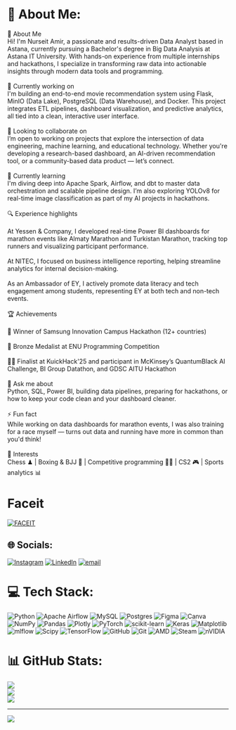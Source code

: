 # 💫 About Me:
👋 About Me<br>Hi! I'm Nurseit Amir, a passionate and results-driven Data Analyst based in Astana, currently pursuing a Bachelor's degree in Big Data Analysis at Astana IT University. With hands-on experience from multiple internships and hackathons, I specialize in transforming raw data into actionable insights through modern data tools and programming.<br><br>🚀 Currently working on<br>I'm building an end-to-end movie recommendation system using Flask, MinIO (Data Lake), PostgreSQL (Data Warehouse), and Docker. This project integrates ETL pipelines, dashboard visualization, and predictive analytics, all tied into a clean, interactive user interface.<br><br>🤝 Looking to collaborate on<br>I’m open to working on projects that explore the intersection of data engineering, machine learning, and educational technology. Whether you're developing a research-based dashboard, an AI-driven recommendation tool, or a community-based data product — let’s connect.<br><br>🧠 Currently learning<br>I'm diving deep into Apache Spark, Airflow, and dbt to master data orchestration and scalable pipeline design. I’m also exploring YOLOv8 for real-time image classification as part of my AI projects in hackathons.<br><br>🔍 Experience highlights<br><br>At Yessen & Company, I developed real-time Power BI dashboards for marathon events like Almaty Marathon and Turkistan Marathon, tracking top runners and visualizing participant performance.<br><br>At NITEC, I focused on business intelligence reporting, helping streamline analytics for internal decision-making.<br><br>As an Ambassador of EY, I actively promote data literacy and tech engagement among students, representing EY at both tech and non-tech events.<br><br>🏆 Achievements<br><br>🥇 Winner of Samsung Innovation Campus Hackathon (12+ countries)<br><br>🥉 Bronze Medalist at ENU Programming Competition<br><br>👨‍💻 Finalist at KuickHack'25 and participant in McKinsey’s QuantumBlack AI Challenge, BI Group Datathon, and GDSC AITU Hackathon<br><br>💬 Ask me about<br>Python, SQL, Power BI, building data pipelines, preparing for hackathons, or how to keep your code clean and your dashboard cleaner.<br><br>⚡ Fun fact<br>While working on data dashboards for marathon events, I was also training for a race myself — turns out data and running have more in common than you'd think!<br><br>🎯 Interests<br>Chess ♟ | Boxing & BJJ 🥋 | Competitive programming 👨‍💻 | CS2 🎮 | Sports analytics 📊


# Faceit 
[![FACEIT](https://img.shields.io/badge/FACEIT-Click%20to%20View-orange?style=flat-square&logo=faceit)](https://www.faceit.com/en/players/A2N19)


## 🌐 Socials:
[![Instagram](https://img.shields.io/badge/Instagram-%23E4405F.svg?logo=Instagram&logoColor=white)](https://instagram.com/nan_xleb) [![LinkedIn](https://img.shields.io/badge/LinkedIn-%230077B5.svg?logo=linkedin&logoColor=white)](https://www.linkedin.com/in/amir-nurseit/) [![email](https://img.shields.io/badge/Email-D14836?logo=gmail&logoColor=white)](mailto:a2n19a2n@gmail.com) 

# 💻 Tech Stack:
![Python](https://img.shields.io/badge/python-3670A0?style=for-the-badge&logo=python&logoColor=ffdd54) ![Apache Airflow](https://img.shields.io/badge/Apache%20Airflow-017CEE?style=for-the-badge&logo=Apache%20Airflow&logoColor=white) ![MySQL](https://img.shields.io/badge/mysql-4479A1.svg?style=for-the-badge&logo=mysql&logoColor=white) ![Postgres](https://img.shields.io/badge/postgres-%23316192.svg?style=for-the-badge&logo=postgresql&logoColor=white) ![Figma](https://img.shields.io/badge/figma-%23F24E1E.svg?style=for-the-badge&logo=figma&logoColor=white) ![Canva](https://img.shields.io/badge/Canva-%2300C4CC.svg?style=for-the-badge&logo=Canva&logoColor=white) ![NumPy](https://img.shields.io/badge/numpy-%23013243.svg?style=for-the-badge&logo=numpy&logoColor=white) ![Pandas](https://img.shields.io/badge/pandas-%23150458.svg?style=for-the-badge&logo=pandas&logoColor=white) ![Plotly](https://img.shields.io/badge/Plotly-%233F4F75.svg?style=for-the-badge&logo=plotly&logoColor=white) ![PyTorch](https://img.shields.io/badge/PyTorch-%23EE4C2C.svg?style=for-the-badge&logo=PyTorch&logoColor=white) ![scikit-learn](https://img.shields.io/badge/scikit--learn-%23F7931E.svg?style=for-the-badge&logo=scikit-learn&logoColor=white) ![Keras](https://img.shields.io/badge/Keras-%23D00000.svg?style=for-the-badge&logo=Keras&logoColor=white) ![Matplotlib](https://img.shields.io/badge/Matplotlib-%23ffffff.svg?style=for-the-badge&logo=Matplotlib&logoColor=black) ![mlflow](https://img.shields.io/badge/mlflow-%23d9ead3.svg?style=for-the-badge&logo=numpy&logoColor=blue) ![Scipy](https://img.shields.io/badge/SciPy-%230C55A5.svg?style=for-the-badge&logo=scipy&logoColor=%white) ![TensorFlow](https://img.shields.io/badge/TensorFlow-%23FF6F00.svg?style=for-the-badge&logo=TensorFlow&logoColor=white) ![GitHub](https://img.shields.io/badge/github-%23121011.svg?style=for-the-badge&logo=github&logoColor=white) ![Git](https://img.shields.io/badge/git-%23F05033.svg?style=for-the-badge&logo=git&logoColor=white) ![AMD](https://img.shields.io/badge/AMD-%23000000.svg?style=for-the-badge&logo=amd&logoColor=white) ![Steam](https://img.shields.io/badge/steam-%23000000.svg?style=for-the-badge&logo=steam&logoColor=white) ![nVIDIA](https://img.shields.io/badge/nVIDIA-%2376B900.svg?style=for-the-badge&logo=nVIDIA&logoColor=white)
# 📊 GitHub Stats:
![](https://github-readme-stats.vercel.app/api?username=A2N19&theme=dark&hide_border=false&include_all_commits=false&count_private=false)<br/>
![](https://nirzak-streak-stats.vercel.app/?user=A2N19&theme=dark&hide_border=false)<br/>
![](https://github-readme-stats.vercel.app/api/top-langs/?username=A2N19&theme=dark&hide_border=false&include_all_commits=false&count_private=false&layout=compact)

---
[![](https://visitcount.itsvg.in/api?id=A2N19&icon=0&color=0)](https://visitcount.itsvg.in)

<!-- Proudly created with GPRM ( https://gprm.itsvg.in ) -->
